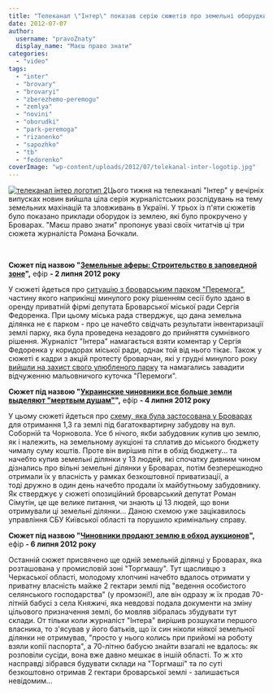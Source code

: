 ```yaml
---
title: "Телеканал \"Інтер\" показав серію сюжетів про земельні оборудки у Броварах"
date: 2012-07-07
author: 
  username: "pravoZnaty"
  display_name: "Маєш право знати"
categories: 
  - "video"
tags: 
  - "inter"
  - "brovary"
  - "brovaryi"
  - "zberezhemo-peremogu"
  - "zemlya"
  - "novini"
  - "oborudki"
  - "park-peremoga"
  - "rizanenko"
  - "sapozhko"
  - "tb"
  - "fedorenko"
coverImage: "wp-content/uploads/2012/07/telekanal-inter-logotip.jpg"
---
```


[![](https://mpz.brovary.org/wp-content/uploads/2012/07/telekanal-inter-logotip-2.jpg "телеканал інтер логотип 2")](https://mpz.brovary.org/wp-content/uploads/2012/07/telekanal-inter-logotip-2.jpg)Цього тижня на телеканалі "Інтер" у вечірніх випусках новин вийшла ціла серія журналістських розслідувань на тему земельних махінацій та зловживань в Україні. У трьох із п'яти сюжетів було показано приклади оборудок із землею, які було прокручено у Броварах. "Маєш право знати" пропонує увазі своїх читатчів ці три сюжета журналіста Романа Бочкали.

 

**Сюжет під назвою "[Земельные аферы: Строительство в заповедной зоне](https://podrobnosti.ua/podrobnosti/2012/07/02/844821.html)",** ефір **- 2 липня 2012 року**

У сюжеті йдеться про [ситуацію з броварським парком "Перемога"](https://mpz.brovary.org/yak-brovarski-regionali-parkovu-zonu-zahopluvali/), частину якого наприкінці минулого року рішенням сесії було здано в оренду приватній фірмі депутата Броварської міської ради Сергія Федоренка. При цьому міська рада стверджує, що дана земельна ділянка не є парком - про це начебто свідчать результати інвентаризації землі парку, яка була проведена незадовго до прийняття сумнівного рішення. Журналіст "Інтера" намагається взяти коментар у Сергія Федоренка у коридорах міської ради, однак той від нього тікає. Також у сюжеті є кадри з акцій протесту броварчан, які у грудні минулого року [вийшли на захист свого улюбленого парку](https://mpz.brovary.org/u-brovarah-did-moroz-prosit-deputativ-ne-chipaty-park-peremoga/) та намагались завадити відчуженню мальовничого куточка "Перемоги".

**Сюжет під назвою "[Украинские чиновники все больше земли выделяют "мертвым душам"](https://podrobnosti.ua/podrobnosti/2012/07/04/845312.html)",** ефір **- 4 липня 2012 року**

У цьому сюжеті йдеться про [схему, яка була застосована у Броварах](https://mpz.brovary.org/hto-mig-zamoviti-napad-na-rizanenka/) для отримання 1,3 га землі під багатоквартирну забудову на вул. Соборній та Чорновола. Усе б нічого, якби забудовник купив цю землю, як і належить, на земельному аукціоні та сплатив до міського бюджету чималу суму коштів. Проте він вирішив піти в обхід бюджету... та начебто купив земельні ділянки у 13 людей, які спочатку дивним чином дізнались про вільні земельні ділянки у Броварах, потім безперешкодно отримали їх у власність у рамках безкоштовної приватизації, а тоді дружно в один день начебто продали їх майбутньому забудовнику. Як стверджує у сюжеті опозиційний броварський депутат Роман Сімутін, це ще велике питання, чи знають ці 13 людей, що вони отримували ці земельні ділянки... Даною схемою уже зацікавилось управління СБУ Київської області та порушило кримінальну справу.

**Сюжет під назвою "[Чиновники продают землю в обход аукционов](https://podrobnosti.ua/podrobnosti/2012/07/06/845711.html)",** ефір **- 6 липня 2012 року**

Останній сюжет присвячено ще одній земельній ділянці у Броварах, яка розташована у промисловій зоні "Торгмашу". Тут щасливцю з Черкаської області, молодому хлопчині начебто вдалось отримати у приватну власність майже 2 гектари землі під "ведення особистого селянського господарства" (у промзоні!), але він одразу ж їх продав 70-літній бабусі з села Княжичі, яка невдовзі подала документи на зміну цільового призначення землі, бо мовляв зібралась збудувати тут склади. От тільки коли журналіст "Інтера" вирішив розшукати першого власника, то з'ясував у його батьків, що їх син ніколи ніякої земельної ділянки не отримував, "просто у нього колись при прийомі на роботу взяли копії паспорта", а 70-літню бабусю знайти взагалі не вдалось: як розповіли сусіди, вона вже давно мешкає в іншій області. То ж хто насправді зібрався будувати склади на "Торгмаші" та по суті безкоштовно отримав 2 гектари броварської землі - залишається невідомим...

